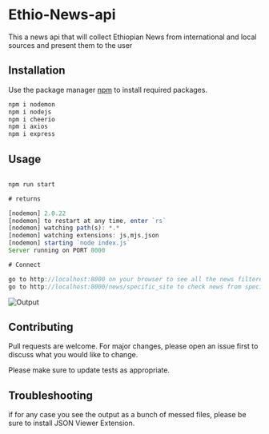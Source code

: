 # Ethio-News-api

This a news api that will collect Ethiopian News from international and local sources and present them to the user

## Installation

Use the package manager [npm](https://www.npmjs.com/) to install required packages.

```bash
npm i nodemon
npm i nodejs
npm i cheerio
npm i axios
npm i express
```

## Usage

```js

npm run start

# returns 

[nodemon] 2.0.22
[nodemon] to restart at any time, enter `rs`
[nodemon] watching path(s): *.*
[nodemon] watching extensions: js,mjs,json
[nodemon] starting `node index.js`
Server running on PORT 8000

# Connect

go to http://localhost:8000 on your browser to see all the news filtered
go to http://localhost:8000/news/specific_site to check news from specific site
```
![Output](https://drive.google.com/file/d/1KYRFPUOvYPIPETeXdp08ii9mYPkfyLkg/view?usp=drive_link)  

## Contributing

Pull requests are welcome. For major changes, please open an issue first
to discuss what you would like to change.

Please make sure to update tests as appropriate.

## Troubleshooting
if for any case you see the output as a bunch of messed files, please be sure to install JSON Viewer Extension.